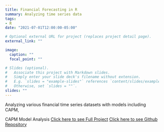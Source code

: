 ```yaml
---
title: Financial Forecasting in R
summary: Analyzing time series data
tags:
- R
date: "2021-07-01T12:00:00-05:00"

# Optional external URL for project (replaces project detail page).
external_link: ""

image:
  caption: ""
  focal_point: ""

# Slides (optional).
#   Associate this project with Markdown slides.
#   Simply enter your slide deck's filename without extension.
#   E.g. `slides = "example-slides"` references `content/slides/example-slides.md`.
#   Otherwise, set `slides = ""`.
slides: ""
---
```


Analyzing various financial time series datasets with models including CAPM,

CAPM Model Analysis
[Click here to see Full Project](naimsej.github.io/CAPM-Financial-Analysis/)
[Click here to see Github Repository](https://github.com/naimsej/CAPM-Financial-Analysis)